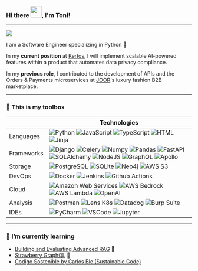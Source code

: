 <h3>Hi there <img src="https://raw.githubusercontent.com/MartinHeinz/MartinHeinz/master/wave.gif" width="30px">, I'm Toni!</h3> 

---

<p>
  <a href="https://www.linkedin.com/in/antonio-sanmateu" target="_blank"><img src="https://img.shields.io/badge/LinkedIn-0077B5?style=for-the-badge&logo=linkedin&logoColor=white"></a>
  <!-- <a href="https://www.hackerrank.com/profile/t_sanma" target="_blank"><img src="https://img.shields.io/badge/-Hackerrank-2EC866?style=for-the-badge&logo=HackerRank&logoColor=white"></a> -->
</p>

I am a Software Engineer specializing in Python 🐍

In my **current position** at [Kertos](https://kertos.io/), I will implement scalable AI-powered features within a product that automates data privacy compliance. 

In my **previous role**, I contributed to the development of APIs and the Orders & Payments microservices at [JOOR](https://www.joor.com/)'s luxury fashion B2B marketplace.


---
  
### 🧰 This is my toolbox

|  | Technologies |
| ------------- | ----------- |
| Languages  | ![Python](https://img.shields.io/badge/Python-FFD43B?style=for-the-badge&logo=python&logoColor=blue) ![JavaScript](https://img.shields.io/badge/JavaScript-323330?style=for-the-badge&logo=javascript&logoColor=F7DF1E) ![TypeScript](https://img.shields.io/badge/TypeScript-007ACC?style=for-the-badge&logo=typescript&logoColor=white) ![HTML](https://img.shields.io/badge/HTML5-E34F26?style=for-the-badge&logo=html5&logoColor=white) ![Jinja](https://img.shields.io/badge/Jinja-B41717.svg?style=for-the-badge&logo=Jinja&logoColor=white) |
| Frameworks  | ![Django](https://img.shields.io/badge/Django-092E20?style=for-the-badge&logo=django&logoColor=green) ![Celery](https://img.shields.io/badge/Celery-37814A.svg?style=for-the-badge&logo=Celery&logoColor=white) ![Numpy](https://img.shields.io/badge/NumPy-013243.svg?style=for-the-badge&logo=NumPy&logoColor=white) ![Pandas](https://img.shields.io/badge/Pandas-2C2D72?style=for-the-badge&logo=pandas&logoColor=white) ![FastAPI](https://img.shields.io/badge/FastAPI-009688.svg?style=for-the-badge&logo=FastAPI&logoColor=white) ![SQLAlchemy](https://img.shields.io/badge/SQLAlchemy-D11F00.svg?style=for-the-badge&logo=SQLAlchemy&logoColor=white) ![NodeJS](https://img.shields.io/badge/Node%20js-339933?style=for-the-badge&logo=nodedotjs&logoColor=white) ![GraphQL](https://img.shields.io/badge/GraphQl-E10098?style=for-the-badge&logo=graphql&logoColor=white) ![Apollo](https://img.shields.io/badge/Apollo%20GraphQL-311C87?&style=for-the-badge&logo=Apollo%20GraphQL&logoColor=white) |
| Storage | ![PostgreSQL](https://img.shields.io/badge/PostgreSQL-316192?style=for-the-badge&logo=postgresql&logoColor=white) ![SQLite](https://img.shields.io/badge/Sqlite-003B57?style=for-the-badge&logo=sqlite&logoColor=white) ![Neo4j](https://img.shields.io/badge/Neo4j-4581C3.svg?style=for-the-badge&logo=Neo4j&logoColor=white) ![AWS S3](https://img.shields.io/badge/Amazon%20S3-569A31.svg?style=for-the-badge&logo=Amazon-S3&logoColor=white) |
| DevOps | ![Docker](https://img.shields.io/badge/Docker-2CA5E0?style=for-the-badge&logo=docker&logoColor=white) ![Jenkins](https://img.shields.io/badge/Jenkins-D24939.svg?style=for-the-badge&logo=Jenkins&logoColor=white) ![Github Actions](https://img.shields.io/badge/GitHub%20Actions-2088FF.svg?style=for-the-badge&logo=GitHub-Actions&logoColor=white) |
| Cloud | ![Amazon Web Services](https://img.shields.io/badge/Amazon_AWS-FF7800?style=for-the-badge&logo=amazonaws&logoColor=white) ![AWS Bedrock](https://img.shields.io/badge/AWS_Bedrock-G09900?style=for-the-badge&logo=amazonaws&logoColor=white) ![AWS Lambda](https://img.shields.io/badge/AWS%20Lambda-FF9900.svg?style=for-the-badge&logo=AWS-Lambda&logoColor=white) ![OpenAI](https://img.shields.io/badge/OpenAI-412991.svg?style=for-the-badge&logo=OpenAI&logoColor=white) |
| Analysis | ![Postman](https://img.shields.io/badge/Postman-FF6C37?style=for-the-badge&logo=Postman&logoColor=white) ![Lens K8s](https://img.shields.io/badge/Lens-3D90CE.svg?style=for-the-badge&logo=Lens&logoColor=white) ![Datadog](https://img.shields.io/badge/Datadog-632CA6.svg?style=for-the-badge&logo=Datadog&logoColor=white) ![Burp Suite](https://img.shields.io/badge/Burp%20Suite-FF6633.svg?style=for-the-badge&logo=Burp-Suite&logoColor=white) |
| IDEs | ![PyCharm](https://img.shields.io/badge/PyCharm-000000.svg?&style=for-the-badge&logo=PyCharm&logoColor=white) ![VSCode](https://img.shields.io/badge/VSCode-0078D4?style=for-the-badge&logo=visual%20studio%20code&logoColor=white) ![Jupyter](https://img.shields.io/badge/Jupyter-F37626.svg?&style=for-the-badge&logo=Jupyter&logoColor=white) |

---

### 🌱 I’m currently learning

* [Building and Evaluating Advanced RAG](https://learn.deeplearning.ai/courses/building-evaluating-advanced-rag) 🤖
* [Strawberry GraphQL](https://github.com/strawberry-graphql/strawberry) 🍓
* [Codigo Sostenible by Carlos Ble (Sustainable Code)](https://www.carlosble.com/publicaciones/?lang=es)


<!--

* [Serverless LLM Apps with Amazon Bedrock](https://learn.deeplearning.ai/courses/serverless-LLM-apps-amazon-bedrock/lesson/6/event-driven-generation)
* [Build an LLM Graph RAG Chatbot with LangChain & Neo4j](https://realpython.com/build-llm-rag-chatbot-with-langchain/?utm_source=notification_summary&utm_medium=email&utm_campaign=2024-03-06) 🤖

Languages:
| Design | ![Miro](https://img.shields.io/badge/Miro-050038.svg?style=for-the-badge&logo=Miro&logoColor=white) |

![Python](https://img.shields.io/badge/Python-FFD43B?style=for-the-badge&logo=python&logoColor=blue)
![JavaScript](https://img.shields.io/badge/JavaScript-323330?style=for-the-badge&logo=javascript&logoColor=F7DF1E)
![TypeScript](https://img.shields.io/badge/TypeScript-007ACC?style=for-the-badge&logo=typescript&logoColor=white)

![Bash](https://img.shields.io/badge/GNU%20Bash-4EAA25.svg?style=for-the-badge&logo=GNU-Bash&logoColor=white)
![HTML](https://img.shields.io/badge/HTML5-E34F26?style=for-the-badge&logo=html5&logoColor=white)
![Jinja](https://img.shields.io/badge/Jinja-B41717.svg?style=for-the-badge&logo=Jinja&logoColor=white)

Frameworks:

![Django](https://img.shields.io/badge/Django-092E20?style=for-the-badge&logo=django&logoColor=green)
![Celery](https://img.shields.io/badge/Celery-37814A.svg?style=for-the-badge&logo=Celery&logoColor=white)
![Pandas](https://img.shields.io/badge/Pandas-2C2D72?style=for-the-badge&logo=pandas&logoColor=white)

![NodeJS](https://img.shields.io/badge/Node%20js-339933?style=for-the-badge&logo=nodedotjs&logoColor=white)
![GraphQL](https://img.shields.io/badge/GraphQl-E10098?style=for-the-badge&logo=graphql&logoColor=white)
![Apollo](https://img.shields.io/badge/Apollo%20GraphQL-311C87?&style=for-the-badge&logo=Apollo%20GraphQL&logoColor=white)

Storage:

![PostgreSQL](https://img.shields.io/badge/PostgreSQL-316192?style=for-the-badge&logo=postgresql&logoColor=white)
![SQLite](https://img.shields.io/badge/Sqlite-003B57?style=for-the-badge&logo=sqlite&logoColor=white)

![AWS S3](https://img.shields.io/badge/Amazon%20S3-569A31.svg?style=for-the-badge&logo=Amazon-S3&logoColor=white)
![Milvus](https://img.shields.io/badge/Milvus-00A1EA.svg?style=for-the-badge&logo=Milvus&logoColor=white)

Containers:

![Docker](https://img.shields.io/badge/Docker-2CA5E0?style=for-the-badge&logo=docker&logoColor=white)

CI/CD

![Jenkins](https://img.shields.io/badge/Jenkins-D24939.svg?style=for-the-badge&logo=Jenkins&logoColor=white)

Cloud:

![Amazon Web Services](https://img.shields.io/badge/Amazon_AWS-FF7800?style=for-the-badge&logo=amazonaws&logoColor=white)
![AWS Bedrock](https://img.shields.io/badge/AWS_Bedrock-G09900?style=for-the-badge&logo=amazonaws&logoColor=white)
![AWS Lambda](https://img.shields.io/badge/AWS%20Lambda-FF9900.svg?style=for-the-badge&logo=AWS-Lambda&logoColor=white)

![OpenAI](https://img.shields.io/badge/OpenAI-412991.svg?style=for-the-badge&logo=OpenAI&logoColor=white)

IDEs:

![PyCharm](https://img.shields.io/badge/PyCharm-000000.svg?&style=for-the-badge&logo=PyCharm&logoColor=white)
![VSCode](https://img.shields.io/badge/VSCode-0078D4?style=for-the-badge&logo=visual%20studio%20code&logoColor=white)
![Jupyter](https://img.shields.io/badge/Jupyter-F37626.svg?&style=for-the-badge&logo=Jupyter&logoColor=white)

Analysis:

![Postman](https://img.shields.io/badge/Postman-FF6C37?style=for-the-badge&logo=Postman&logoColor=white)
![Lens K8s](https://img.shields.io/badge/Lens-3D90CE.svg?style=for-the-badge&logo=Lens&logoColor=white)
![Datadog](https://img.shields.io/badge/Datadog-632CA6.svg?style=for-the-badge&logo=Datadog&logoColor=white)

Security:

![Burp Suite](https://img.shields.io/badge/Burp%20Suite-FF6633.svg?style=for-the-badge&logo=Burp-Suite&logoColor=white)

Design:

![Miro](https://img.shields.io/badge/Miro-050038.svg?style=for-the-badge&logo=Miro&logoColor=white)

-->

<!--
### 🛠️ I'm currently developing

* 
-->

<!--
### Github Stats
![GitHub stats](https://github-readme-stats.vercel.app/api?username=asanmateu&show_icons=true)
-->

<!--
**asanmateu/asanmateu** is a ✨ _special_ ✨ repository because its `README.md` (this file) appears on your GitHub profile.
Here are some ideas to get you started:
- 🔭 I’m currently working on ...
- 🌱 I’m currently learning ...
- 👯 I’m looking to collaborate on ...
- 🤔 I’m looking for help with ...
- 💬 Ask me about ...
- 📫 How to reach me: ...
- 😄 Pronouns: ...
- ⚡ Fun fact: ...
-->

